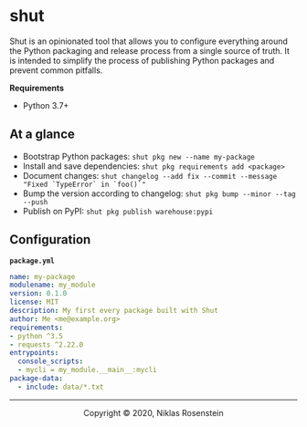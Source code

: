 # shut

Shut is an opinionated tool that allows you to configure everything around the Python
packaging and release process from a single source of truth. It is intended to simplify
the process of publishing Python packages and prevent common pitfalls.

__Requirements__

* Python 3.7+

## At a glance

* Bootstrap Python packages: `shut pkg new --name my-package`
* Install and save dependencies: `shut pkg requirements add <package>`
* Document changes: ``shut changelog --add fix --commit --message "Fixed `TypeError` in `foo()`"``
* Bump the version according to changelog: `shut pkg bump --minor --tag --push`
* Publish on PyPI: `shut pkg publish warehouse:pypi`

## Configuration

**`package.yml`**

```yml
name: my-package
modulename: my_module
version: 0.1.0
license: MIT
description: My first every package built with Shut
author: Me <me@example.org>
requirements:
- python ^3.5
- requests ^2.22.0
entrypoints:
  console_scripts:
  - mycli = my_module.__main__:mycli
package-data:
  - include: data/*.txt
```

---

<p align="center">Copyright &copy; 2020, Niklas Rosenstein</p>
